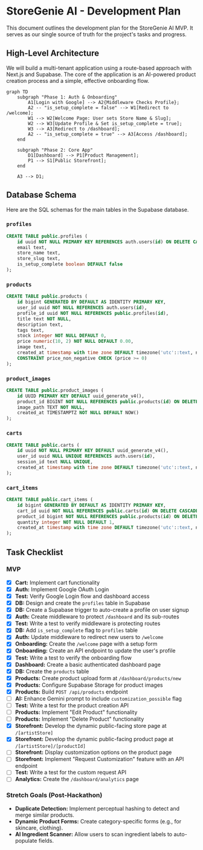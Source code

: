# StoreGenie AI - Development Plan

This document outlines the development plan for the StoreGenie AI MVP. It serves as our single source of truth for the project's tasks and progress.

## High-Level Architecture

We will build a multi-tenant application using a route-based approach with Next.js and Supabase. The core of the application is an AI-powered product creation process and a simple, effective onboarding flow.

```mermaid
graph TD
    subgraph "Phase 1: Auth & Onboarding"
        A1[Login with Google] --> A2{Middleware Checks Profile};
        A2 -- "is_setup_complete = false" --> W1[Redirect to /welcome];
        W1 --> W2[Welcome Page: User sets Store Name & Slug];
        W2 --> W3[Update Profile & Set is_setup_complete = true];
        W3 --> A3[Redirect to /dashboard];
        A2 -- "is_setup_complete = true" --> A3[Access /dashboard];
    end

    subgraph "Phase 2: Core App"
        D1[Dashboard] --> P1[Product Management];
        P1 --> S1[Public Storefront];
    end

    A3 --> D1;
```

## Database Schema

Here are the SQL schemas for the main tables in the Supabase database.

### `profiles`

```sql
CREATE TABLE public.profiles (
    id uuid NOT NULL PRIMARY KEY REFERENCES auth.users(id) ON DELETE CASCADE,
    email text,
    store_name text,
    store_slug text,
    is_setup_complete boolean DEFAULT false
);
```

### `products`

```sql
CREATE TABLE public.products (
    id bigint GENERATED BY DEFAULT AS IDENTITY PRIMARY KEY,
    user_id uuid NOT NULL REFERENCES auth.users(id),
    profile_id uuid NOT NULL REFERENCES public.profiles(id),
    title text NOT NULL,
    description text,
    tags text,
    stock integer NOT NULL DEFAULT 0,
    price numeric(10, 2) NOT NULL DEFAULT 0.00,
    image text,
    created_at timestamp with time zone DEFAULT timezone('utc'::text, now()) NOT NULL,
    CONSTRAINT price_non_negative CHECK (price >= 0)
);
```

### `product_images`

```sql
CREATE TABLE public.product_images (
    id UUID PRIMARY KEY DEFAULT uuid_generate_v4(),
    product_id BIGINT NOT NULL REFERENCES public.products(id) ON DELETE CASCADE,
    image_path TEXT NOT NULL,
    created_at TIMESTAMPTZ NOT NULL DEFAULT NOW()
);
```

### `carts`

```sql
CREATE TABLE public.carts (
    id uuid NOT NULL PRIMARY KEY DEFAULT uuid_generate_v4(),
    user_id uuid NULL UNIQUE REFERENCES auth.users(id),
    session_id text NULL UNIQUE,
    created_at timestamp with time zone DEFAULT timezone('utc'::text, now()) NOT NULL
);
```

### `cart_items`

```sql
CREATE TABLE public.cart_items (
    id bigint GENERATED BY DEFAULT AS IDENTITY PRIMARY KEY,
    cart_id uuid NOT NULL REFERENCES public.carts(id) ON DELETE CASCADE,
    product_id bigint NOT NULL REFERENCES public.products(id) ON DELETE CASCADE,
    quantity integer NOT NULL DEFAULT 1,
    created_at timestamp with time zone DEFAULT timezone('utc'::text, now()) NOT NULL
);
```

## Task Checklist

### MVP
- [x] **Cart:** Implement cart functionality
- [x] **Auth:** Implement Google OAuth Login
- [x] **Test:** Verify Google Login flow and dashboard access
- [x] **DB:** Design and create the `profiles` table in Supabase
- [x] **DB:** Create a Supabase trigger to auto-create a profile on user signup
- [x] **Auth:** Create middleware to protect `/dashboard` and its sub-routes
- [x] **Test:** Write a test to verify middleware is protecting routes
- [x] **DB:** Add `is_setup_complete` flag to `profiles` table
- [x] **Auth:** Update middleware to redirect new users to `/welcome`
- [x] **Onboarding:** Create the `/welcome` page with a setup form
- [x] **Onboarding:** Create an API endpoint to update the user's profile
- [x] **Test:** Write a test to verify the onboarding flow
- [x] **Dashboard:** Create a basic authenticated dashboard page
- [x] **DB:** Create the `products` table
- [x] **Products:** Create product upload form at `/dashboard/products/new`
- [x] **Products:** Configure Supabase Storage for product images
- [x] **Products:** Build `POST /api/products` endpoint
- [ ] **AI:** Enhance Gemini prompt to include `customization_possible` flag
- [ ] **Test:** Write a test for the product creation API
- [ ] **Products:** Implement "Edit Product" functionality
- [ ] **Products:** Implement "Delete Product" functionality
- [x] **Storefront:** Develop the dynamic public-facing store page at `/[artistStore]`
- [x] **Storefront:** Develop the dynamic public-facing product page at `/[artistStore]/[productId]`
- [ ] **Storefront:** Display customization options on the product page
- [ ] **Storefront:** Implement "Request Customization" feature with an API endpoint
- [ ] **Test:** Write a test for the custom request API
- [ ] **Analytics:** Create the `/dashboard/analytics` page

### Stretch Goals (Post-Hackathon)
- **Duplicate Detection:** Implement perceptual hashing to detect and merge similar products.
- **Dynamic Product Forms:** Create category-specific forms (e.g., for skincare, clothing).
- **AI Ingredient Scanner:** Allow users to scan ingredient labels to auto-populate fields.
